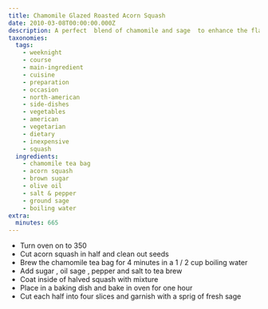 ```yaml
---
title: Chamomile Glazed Roasted Acorn Squash
date: 2010-03-08T00:00:00.000Z
description: A perfect  blend of chamomile and sage  to enhance the flavor of acorn squash.
taxonomies:
  tags:
    - weeknight
    - course
    - main-ingredient
    - cuisine
    - preparation
    - occasion
    - north-american
    - side-dishes
    - vegetables
    - american
    - vegetarian
    - dietary
    - inexpensive
    - squash
  ingredients:
    - chamomile tea bag
    - acorn squash
    - brown sugar
    - olive oil
    - salt & pepper
    - ground sage
    - boiling water
extra:
  minutes: 665
---
```

 - Turn oven on to 350
 - Cut acorn squash in half and clean out seeds
 - Brew the chamomile tea bag for 4 minutes in a 1 / 2 cup boiling water
 - Add sugar , oil sage , pepper and salt to tea brew
 - Coat inside of halved squash with mixture
 - Place in a baking dish and bake in oven for one hour
 - Cut each half into four slices and garnish with a sprig of fresh sage
